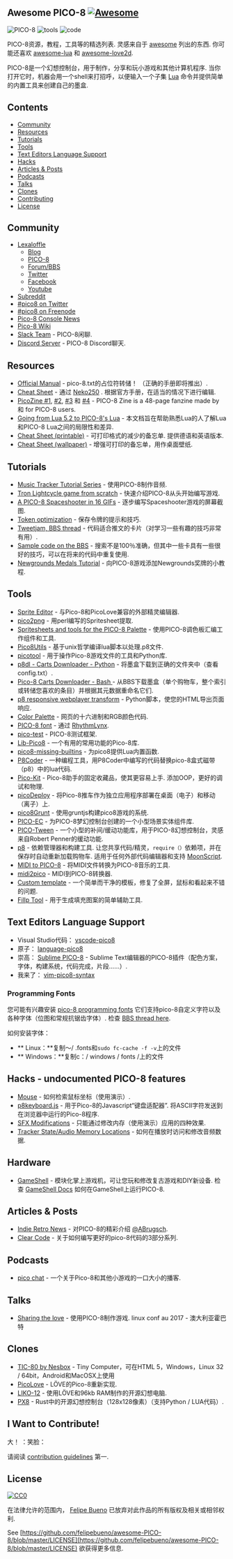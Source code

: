 ## Awesome PICO-8 [![Awesome](https://awesome.re/badge.svg)](https://awesome.re)


![PICO-8](https://www.lexaloffle.com/gfx/p8_jelpi.gif)
![tools](https://www.lexaloffle.com/gfx/p8_tracker.gif)
![code](https://www.lexaloffle.com/gfx/p8_cast.gif)

  PICO-8资源，教程，工具等的精选列表.  灵感来自于 [awesome](https://github.com/sindresorhus/awesome)  列出的东西.  你可能还喜欢 [awesome-lua](https://github.com/LewisJEllis/awesome-lua) 和 [awesome-love2d](https://github.com/JanWerder/awesome-love2d).

  PICO-8是一个幻想控制台，用于制作，分享和玩小游戏和其他计算机程序.  当你打开它时，机器会用一个shell来打招呼，以便输入一个子集 [Lua](https://www.lua.org/) 命令并提供简单的内置工具来创建自己的墨盒.

## Contents

- [Community](#community)
- [Resources](#resources)
- [Tutorials](#tutorials)
- [Tools](#tools)
- [Text Editors Language Support](#text-editors-language-support)
- [Hacks](#hacks---undocumented-pico-8-features)
- [Articles & Posts](#articles--posts)
- [Podcasts](#podcasts)
- [Talks](#talks)
- [Clones](#clones)
- [Contributing](#i-want-to-contribute)
- [License](#license)

## Community

- [Lexaloffle](https://www.lexaloffle.com)
  - [Blog](https://www.lexaloffle.com/bbs/?uid=1)
  - [PICO-8](https://www.lexaloffle.com/pico-8.php)
  - [Forum/BBS](https://www.lexaloffle.com/bbs/?cat=7)
  - [Twitter](https://twitter.com/lexaloffle)
  - [Facebook](https://www.facebook.com/lexaloffle/)
  - [Youtube](https://www.youtube.com/user/lexaloffletv)
- [Subreddit](https://www.reddit.com/r/pico8/)
- [#pico8 on Twitter](https://www.twitter.com/#pico8)
- [#pico8 on Freenode](https://webchat.freenode.net/?randomnick=1&channels=#pico8&prompt=1)
- [Pico-8 Console News](https://twitter.com/pico8console)
- [Pico-8 Wiki](http://pico-8.wikia.com/wiki/Pico-8_Wikia)
- [Slack Team](https://slofile.com/slack/pico-8) -  PICO-8闲聊.
- [Discord Server](https://discord.gg/EwQ86eq) -  PICO-8 Discord聊天.

## Resources

- [Official Manual](https://www.lexaloffle.com/pico-8.php?page=manual)   -  pico-8.txt的占位符转储！  （正确的手册即将推出）.
- [Cheat Sheet](https://neko250.github.io/pico8-api/) - 通过 [Neko250](https://neko250.github.io) .  根据官方手册，在适当的情况下进行编辑.
- [PicoZine #1](https://sectordub.itch.io/pico-8-fanzine-1), [#2](https://sectordub.itch.io/pico-8-fanzine-2), [#3](https://sectordub.itch.io/pico-8-fanzine-3) 和 [#4](https://sectordub.itch.io/-pico-8-zine-4) - PICO-8 Zine is a 48-page fanzine made by 和 for PICO-8 users.
- [Going from Lua 5.2 to PICO-8's Lua](https://gist.github.com/josefnpat/bfe4aaa5bbb44f572cd0) - 本文档旨在帮助熟悉Lua的人了解Lua和PICO-8 Lua之间的局限性和差异.
- [Cheat Sheet (printable)](https://ztiromoritz.github.io/pico-8-spick/)   - 可打印格式的减少的备忘单.  提供德语和英语版本.
- [Cheat Sheet (wallpaper)](https://www.lexaloffle.com/bbs/?tid=28207) - 增强可打印的备忘单，用作桌面壁纸.

## Tutorials

- [Music Tracker Tutorial Series](https://www.youtube.com/playlist?list=PLjZAika8vyZkyOjoCp0EbHeIFZ8MLlhvg) - 使用PICO-8制作音频.
- [Tron Lightcycle game from scratch](https://youtu.be/ZuaLuMhwcc8) - 快速介绍PICO-8从头开始编写游戏.
- [A PICO-8 Spaceshooter in 16 GIFs](https://ztiromoritz.github.io/pico-8-shooter/) - 逐步编写Spaceshooter游戏的屏幕截图.
- [Token optimization](https://github.com/seleb/PICO-8-Token-Optimizations) - 保存令牌的提示和技巧.
- [Tweetjam, BBS thread](https://www.lexaloffle.com/bbs/?tid=3726) - 代码适合推文的卡片（对学习一些有趣的技巧非常有用）.
- [Sample code on the BBS](https://www.lexaloffle.com/bbs/?search=sample+code) - 搜索不是100％准确，但其中一些卡具有一些很好的技巧，可以在将来的代码中重复使用.
- [Newgrounds Medals Tutorial](https://github.com/Bigaston/pico-8-newgrounds-tutorial) - 向PICO-8游戏添加Newgrounds奖牌的小教程.

## Tools

- [Sprite Editor](https://www.lexaloffle.com/bbs/?tid=2462) - 与Pico-8和PicoLove兼容的外部精灵编辑器.
- [pico2png](https://github.com/briacp/pico2png) - 用perl编写的Spritesheet提取.
- [Spritesheets and tools for the PICO-8 Palette](https://www.reddit.com/r/pico8/comments/3jhmni/spritesheets_and_tools_for_the_pico8_palette/) - 使用PICO-8调色板汇编工作组件和工具.
- [Pico8Utils](https://github.com/josefnpat/pico8utils) - 基于unix哲学编译lua脚本以处理.p8文件.
- [picotool](https://github.com/dansanderson/picotool) - 用于操作Pico-8游戏文件的工具和Python库.
- [p8dl - Carts Downloader - Python](https://github.com/franciscod/p8dl) - 将墨盒下载到正确的文件夹中（查看config.txt）.
- [Pico-8 Carts Downloader - Bash ](https://github.com/kikookoubis/pico-8-carts-bash-downloader) - 从BBS下载墨盒（单个购物车，整个索引或转储您喜欢的条目）并根据其元数据重命名它们.
- [p8 responsive webplayer transform](https://github.com/benwiley4000/pico8-responsive-webplayer-transform) -  Python脚本，使您的HTML导出页面响应.
- [Color Palette](https://www.romanzolotarev.com/pico-8-color-palette/) - 网页的十六进制和RGB颜色代码.
- [PICO-8 font](https://drive.google.com/file/d/0B97Um39fHXlcWUFRZlBqUndhbXM/view) - 通过 [RhythmLynx](https://www.lexaloffle.com/bbs/?uid=11704).
- [pico-test](https://github.com/jozanza/pico-test) -  PICO-8测试框架.
- [Lib-Pico8](https://github.com/clowerweb/Lib-Pico8) - 一个有用的常用功能的Pico-8库.
- [pico8-missing-builtins](https://github.com/adamscott/pico8-missing-builtins) - 为pico8提供Lua内置函数.
- [P8Coder](https://github.com/movAX13h/P8Coder) - 一种编程工具，用P8Coder中编写的代码替换pico-8盒式磁带（p8）中的lua代码.
- [Pico-Kit](https://github.com/outkine/pico-kit)   -  Pico-8助手的固定收藏品，使其更容易上手.  添加OOP，更好的调试和物理.
- [picoDeploy](https://github.com/torch2424/picoDeploy) - 将Pico-8推车作为独立应用程序部署在桌面（电子）和移动（离子）上.
- [pico8Grunt](https://github.com/TeamNoComplyGames/pico8Grunt) - 使用gruntjs构建pico8游戏的系统.
- [PICO-EC](https://github.com/JoebRogers/PICO-EC) - 为PICO-8梦幻控制台创建的一个小型场景实体组件库.
- [PICO-Tween](https://github.com/JoebRogers/PICO-Tween) - 一个小型的补间/缓动功能库，用于PICO-8幻想控制台，灵感来自Robert Penner的缓动功能.
- [p8](https://github.com/jozanza/p8)   - 依赖管理器和构建工具.  让您共享代码/精灵，`require（）`依赖项，并在保存时自动重新加载购物车.  适用于任何外部代码编辑器和支持 [MoonScript](https://moonscript.org/).
- [MIDI to PICO-8](https://github.com/andmatand/midi-to-pico8) - 将MIDI文件转换为PICO-8音乐的工具.
- [midi2pico](https://github.com/gamax92/midi2pico) -  MIDI到PICO-8转换器.
- [Custom template](https://www.lexaloffle.com/bbs/?tid=31000) - 一个简单而干净的模板，修复了全屏，鼠标和看起来不错的问题.
- [Fillp Tool](https://seansleblanc.itch.io/pico-8-fillp-tool) - 用于生成填充图案的简单辅助工具.

## Text Editors Language Support

-  Visual Studio代码： [vscode-pico8](https://github.com/nathanchere/vscode-pico8)
- 原子： [language-pico8](https://atom.io/packages/language-pico8)
- 崇高： [Sublime PICO-8](https://packagecontrol.io/packages/PICO-8) -  Sublime Text编辑器的PICO-8插件（配色方案，字体，构建系统，代码完成，片段......）.
- 我来了： [vim-pico8-syntax](https://github.com/justinj/vim-pico8-syntax)

### Programming Fonts

您可能有兴趣安装 [pico-8 programming fonts](https://github.com/juanitogan/p8-programming-fonts)  它们支持pico-8自定义字符以及各种字体（位图和常规抗锯齿字体）.  检查 [BBS thread here](https://www.lexaloffle.com/bbs/?tid=28975).

如何安装字体：

* ** Linux：**复制〜/ .fonts和`sudo fc-cache -f -v`上的文件
* ** Windows：**复制c：/ windows / fonts /上的文件

## Hacks - undocumented PICO-8 features

- [Mouse](https://www.lexaloffle.com/bbs/?tid=3549) - 如何检索鼠标坐标（使用演示）.
- [p8keyboard.js](https://github.com/dppc/p8keyboard.js)   - 用于Pico-8的Javascript“键盘适配器”.  将ASCII字符发送到在浏览器中运行的Pico-8程序.
- [SFX Modifications](https://www.lexaloffle.com/bbs/?tid=3561) - 只能通过修改内存（使用演示）应用的四种效果.
- [Tracker State/Audio Memory Locations](https://www.lexaloffle.com/bbs/?pid=10719#p10719) - 如何在播放时访问和修改音频数据.

## Hardware

- [GameShell](https://www.clockworkpi.com/)   - 模块化掌上游戏机，可让您玩和修改复古游戏和DIY新设备.  检查 [GameShell Docs](https://github.com/clockworkpi/GameShellDocs/wiki/Running-PICO-8-on-the-GameShell) 如何在GameShell上运行PICO-8.

## Articles & Posts

- [Indie Retro News](https://www.indieretronews.com/2015/10/pico-8-8-bit-fantasy-console-from.html) - 对PICO-8的精彩介绍 [@ABrugsch](https://twitter.com/ABrugsch).
- [Clear Code](http://blog.jvscott.net/post/128051478244/clear-code) - 关于如何编写更好的pico-8代码的3部分系列.

## Podcasts

- [pico chat](http://pico.electrobureau.com/) - 一个关于Pico-8和其他小游戏的一口大小的播客.

## Talks

- [Sharing the love](https://www.youtube.com/watch?v=AmMYWD2Zbso)   - 使用PICO-8制作游戏.  linux conf au 2017  - 澳大利亚霍巴特

## Clones
- [TIC-80 by Nesbox](https://nesbox.itch.io/tic) -  Tiny Computer，可在HTML 5，Windows，Linux 32 / 64bit，Android和MacOSX上使用
- [PicoLove](https://github.com/gamax92/picolove) - LÖVE的Pico-8重新实现.
- [LIKO-12](https://github.com/RamiLego4Game/LIKO-12) - 使用LÖVE和96kb RAM制作的开源幻想电脑.
- [PX8](https://github.com/Gigoteur/PX8) -  Rust中的开源幻想控制台（128x128像素）（支持Python / LUA代码）.

## I Want to Contribute!

 大！  ：笑脸：

请阅读 [contribution guidelines](https://github.com/felipebueno/awesome-PICO-8/blob/master/CONTRIBUTING.md) 第一.

## License

[![CC0](https://i.creativecommons.org/p/zero/1.0/88x31.png)](https://creativecommons.org/publicdomain/zero/1.0/)

在法律允许的范围内， [Felipe Bueno](https://twitter.com/felipebueno) 已放弃对此作品的所有版权及相关或相邻权利.

See [https://github.com/felipebueno/awesome-PICO-8/blob/master/LICENSE](https://github.com/felipebueno/awesome-PICO-8/blob/master/LICENSE) 欲获得更多信息.
